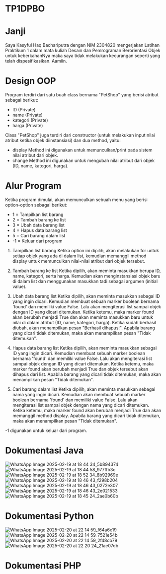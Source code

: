 # TP1DPBO

# Janji
Saya Kasyful Haq Bachariputra dengan NIM 2304820 mengerjakan Latihan Praktikum 1 dalam mata kuliah Desain dan Pemrograman Berorientasi Objek untuk keberkahanNya maka saya tidak melakukan kecurangan seperti yang telah dispesifikasikan. Aamiin.

# Design OOP
Program terdiri dari satu buah class bernama "PetShop" yang berisi atribut sebagai berikut:
- ID (Private)
- name (Private)
- kategori (Private)
- harga (Private)

Class "PetShop" juga terdiri dari constructor (untuk melakukan input nilai atribut ketika objek diinstansiasi) dan dua method, yaitu:
- display
  Method ini digunakan untuk memunculkan/print pada sistem nilai atribut dari objek.
- change
  Method ini digunakan untuk mengubah nilai atribut dari objek (ID, name, kategori, harga).
# Alur Program
Ketika program dimulai, akan memunculkan sebuah menu yang berisi option-option sebagai berikut:
- 1   = Tampilkan list barang
- 2   = Tambah barang ke list
- 3   = Ubah data barang list
- 4   = Hapus data barang list
- 5   = Cari barang dalam list
- -1  = Keluar dari program

1. Tampilkan list barang
Ketika option ini dipilih, akan melakukan for untuk setiap objek yang ada di dalam list, kemudian memanggil method display untuk memunculkan nilai-nilai atribut dari objek tersebut.

2. Tambah barang ke list
Ketika dipilih, akan meminta masukkan berupa ID, name, kategori, serta harga. Kemudian akan menginstansiasi objek baru di dalam list dan menggunakan masukkan tadi sebagai argumen (initial value).

3. Ubah data barang list
Ketika dipilih, akan meminta masukkan sebagai ID yang ingin dicari. Kemudian membuat sebuah marker boolean bernama 'found' dan memiliki value False. Lalu akan mengiterasi list sampai objek dengan ID yang dicari ditemukan. Ketika ketemu, maka marker found akan berubah menjadi True dan akan meminta masukkan baru untuk nilai di dalam atribut (ID, name, kategori, harga). Ketika sudah berhasil diubah, akan menampilkan pesan "Berhasil dihapus!".
Apabila barang yang dicari tidak ditemukan, maka akan menampilkan pesan "Tidak ditemukan".

4. Hapus data barang list
Ketika dipilih, akan meminta masukkan sebagai ID yang ingin dicari. Kemudian membuat sebuah marker boolean bernama 'found' dan memiliki value False. Lalu akan mengiterasi list sampai objek dengan ID yang dicari ditemukan. Ketika ketemu, maka marker found akan berubah menjadi True dan objek tersebut akan dihapus dari list.
Apabila barang yang dicari tidak ditemukan, maka akan menampilkan pesan "Tidak ditemukan".

5. Cari barang dalam list
Ketika dipilih, akan meminta masukkan sebagai nama yang ingin dicari. Kemudian akan membuat sebuah marker boolean bernama 'found' dan memiliki value False. Lalu akan mengiterasi list sampai objek dengan nama yang dicari ditemukan. Ketika ketemu, maka marker found akan berubah menjadi True dan akan memanggil method display.
Apabila barang yang dicari tidak ditemukan, maka akan menampilkan pesan "Tidak ditemukan".

-1 digunakan untuk keluar dari program.

# Dokumentasi Java
![WhatsApp Image 2025-02-19 at 18 44 34_5b894374](https://github.com/user-attachments/assets/1ac86c53-bd64-4743-a656-d4a2c1615019)
![WhatsApp Image 2025-02-19 at 18 44 58_977ffb3c](https://github.com/user-attachments/assets/d897f809-2f46-4ea7-baee-c4e2ea8f20f2)
![WhatsApp Image 2025-02-19 at 18 52 34_8b92969e](https://github.com/user-attachments/assets/f2622d09-d1cd-4671-8858-f67d87f909e5)
![WhatsApp Image 2025-02-19 at 18 46 43_f298b204](https://github.com/user-attachments/assets/30edd076-5ad2-414a-a720-874e4bfa93b7)
![WhatsApp Image 2025-02-19 at 18 46 43_0272e307](https://github.com/user-attachments/assets/2e90712d-2809-47b7-9be5-b5f56a89713c)
![WhatsApp Image 2025-02-19 at 18 46 43_2e021533](https://github.com/user-attachments/assets/8a556682-407c-4ede-9bb4-c0c08a7a8191)
![WhatsApp Image 2025-02-19 at 18 45 24_2ae0b60b](https://github.com/user-attachments/assets/eab88b6c-9aea-4bd1-9d85-12ec51cf60eb)

# Dokumentasi Python
![WhatsApp Image 2025-02-20 at 22 14 59_f64a6e19](https://github.com/user-attachments/assets/486d7cbe-8f62-4f6b-9cd0-073e318df6c4)
![WhatsApp Image 2025-02-20 at 22 14 59_7521e54b](https://github.com/user-attachments/assets/f3827f47-2de3-4699-8135-6fc2206509fa)
![WhatsApp Image 2025-02-20 at 22 14 59_2f48cb79](https://github.com/user-attachments/assets/e0f4fdf0-a7b5-45b2-9c3e-57ccd8a550c3)
![WhatsApp Image 2025-02-20 at 22 20 24_21ae07db](https://github.com/user-attachments/assets/1284a6e2-ac32-4bdc-a41c-5b6ece824607)

# Dokumentasi PHP